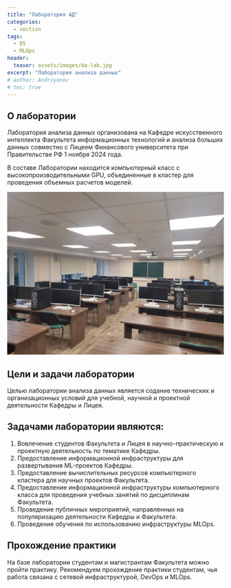 ```yaml
---
title: "Лаборатория АД"
categories:
  - section
tags:
  - DS
  - MLOps
header:
  teaser: assets/images/da-lab.jpg
excerpt: "Лаборатория анализа данных"
# author: Andriyanov
# toc: true
---
```


О лаборатории
---

Лаборатория анализа данных организована на Кафедре искусственного интеллекта Факультета информационных технологий и анализа больших данных совместно с Лицеем Финансового университета при Правительстве РФ 1 ноября 2024 года.

В составе Лаборатории находится компьютерный класс с высокопроизводительными GPU, объединенные в кластер для проведения объемных расчетов моделей.

![Компьютерный класс лаборатории](/assets/images/da-lab.jpg)
 
Цели и задачи лаборатории
---

Целью лаборатории анализа данных является содание технических и организационных условий для учебной, научной и проектной деятельности Кафедры и Лицея.

Задачами лаборатории являются:
---

1. Вовлечение студентов Факультета и Лицея в научно-практическую и проектную деятельность по тематике Кафедры.
1. Предоставление информационной инфраструктуры для развертывания ML-проектов Кафедры.
1. Предоставление вычислительных ресурсов компьютерного кластера для научных проектов Факультета.
1. Предоставление информационной инфраструктуры компьютерного класса для проведения учебных занятий по дисциплинам Факультета.
1. Проведение публичных мероприятий, направленных на популяризацию деятельности Кафедры и Факультета.
1. Проведение обучения по использованию инфраструктуры MLOps.

<!-- Функции лаборатории
---

Молодежная лаборатория в целях реализации задач выполняет следующие функции:
- осуществляет выбор современных технических средств обучения при проведении учебных занятий и обеспечивает возможности их использования;
- обеспечивает возможности для публикации в журналах из Перечня ВАК, рекомендованных Финансовым университетом
- осуществляет комплекс мероприятий, направленный на обеспечение качественного и наглядного проведения экспериментов, тестирования
- осуществляет работы по совершенствованию материально-технической базы молодежной лаборатории;
- создает условия для научно-исследовательской работы студентов, развития их творческой активности путем приобщения их к научной работе Лаборатории, участию в олимпиадах и конкурсах научных работ студентов, внешних конкурсах на специальные стипендии;
- участвует в учебно-методических мероприятиях, научно -практических конференциях, форумах;
- участвует в конкурсах Грантов и договорных НИР. -->

Прохождение практики
---

На базе лаборатории студентам и магистрантам Факультета можно пройти практику. Рекомендуем прохождение практики студентам, чья работа связана с сетевой инфраструктурой, DevOps и MLOps.

